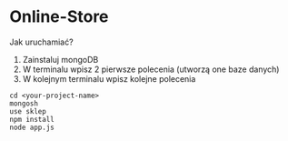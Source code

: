 # Online-Store
Jak uruchamiać?
1. Zainstaluj mongoDB
2. W terminalu wpisz 2 pierwsze polecenia (utworzą one baze danych)
3. W kolejnym terminalu wpisz kolejne polecenia
```
cd <your-project-name>
mongosh
use sklep
npm install
node app.js
```
